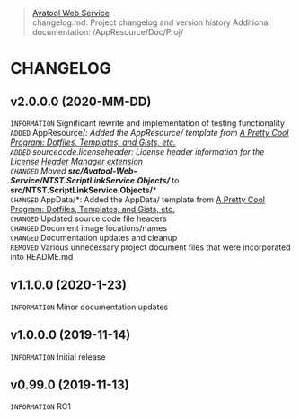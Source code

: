 > [Avatool Web Service](https://github.com/spectrum-health-systems/avatool-web-service)<br>
> changelog.md: Project changelog and version history
> Additional documentation: /AppResource/Doc/Proj/

# CHANGELOG
## v2.0.0.0 (2020-MM-DD)
`INFORMATION` Significant rewrite and implementation of testing functionality<br>
`ADDED` AppResource/*: Added the AppResource/ template from [A Pretty Cool Program: Dotfiles, Templates, and Gists, etc.](https://github.com/APrettyCoolProgram/dotfiles-templates-and-gists-etc)<br>
`ADDED` sourcecode.licenseheader: License header information for the [License Header Manager extension](https://marketplace.visualstudio.com/items?itemName=StefanWenig.LicenseHeaderManager)<br>
`CHANGED` Moved **src/Avatool-Web-Service/NTST.ScriptLinkService.Objects/*** to **src/NTST.ScriptLinkService.Objects/***  <br>
`CHANGED` AppData/*:  Added the AppData/ template from [A Pretty Cool Program: Dotfiles, Templates, and Gists, etc.](https://github.com/APrettyCoolProgram/dotfiles-templates-and-gists-etc)<br>
`CHANGED` Updated source code file headers<br>
`CHANGED` Document image locations/names<br>
`CHANGED` Documentation updates and cleanup<br>
`REMOVED` Various unnecessary project document files that were incorporated into README.md

## v1.1.0.0 (2020-1-23)
`INFORMATION` Minor documentation updates

## v1.0.0.0 (2019-11-14)
`INFORMATION` Initial release

## v0.99.0 (2019-11-13)
`INFORMATION` RC1